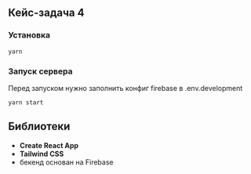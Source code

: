 ## Кейс-задача 4

### Установка

```
yarn
```

### Запуск сервера

Перед запуском нужно заполнить конфиг firebase в .env.development

```
yarn start
```
## Библиотеки

- **Create React App**
- **Tailwind CSS**
- бекенд основан на Firebase